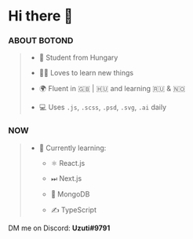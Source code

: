 # Hi there 👋  

  ###  ABOUT BOTOND
  
  >* 📍 Student from Hungary
  >
  >* 👨‍🎓 Loves to learn new things
  >
  >* 🌍 Fluent in 🇬🇧 | 🇭🇺 and learning 🇷🇺 & 🇳🇴
  >
  >* 💻 Uses `.js`, `.scss`, `.psd`, `.svg`, `.ai` daily



  ###  NOW

  >* 🐣 Currently learning: 
  >
  >    * ⚛ React.js
  >    
  >    * ⏭ Next.js
  >
  >    * 🍃 MongoDB
  >  
  >    * ✍ TypeScript

DM me on Discord: **Uzuti#9791**
